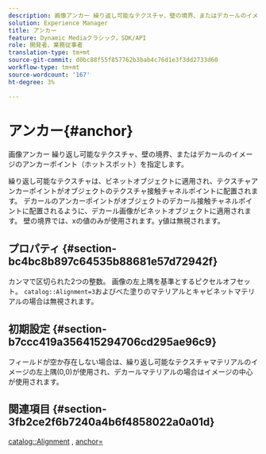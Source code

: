 ```yaml
---
description: 画像アンカー 繰り返し可能なテクスチャ、壁の境界、またはデカールのイメージのアンカーポイント（ホットスポット）を指定します。
solution: Experience Manager
title: アンカー
feature: Dynamic Mediaクラシック，SDK/API
role: 開発者、業務従事者
translation-type: tm+mt
source-git-commit: d0bc88f55f857762b3bab4c76d1e3f3dd2733d60
workflow-type: tm+mt
source-wordcount: '167'
ht-degree: 3%

---
```



# アンカー{#anchor}

画像アンカー 繰り返し可能なテクスチャ、壁の境界、またはデカールのイメージのアンカーポイント（ホットスポット）を指定します。

繰り返し可能なテクスチャは、ビネットオブジェクトに適用され、テクスチャアンカーポイントがオブジェクトのテクスチャ接触チャネルポイントに配置されます。 デカールのアンカーポイントがオブジェクトのデカール接触チャネルポイントに配置されるように、デカール画像がビネットオブジェクトに適用されます。 壁の境界では、xの値のみが使用されます。y値は無視されます。

## プロパティ {#section-bc4bc8b897c64535b88681e57d72942f}

カンマで区切られた2つの整数。 画像の左上隅を基準とするピクセルオフセット。 `catalog::Alignment=3`およびべた塗りのマテリアルとキャビネットマテリアルの場合は無視されます。

## 初期設定 {#section-b7ccc419a356415294706cd295ae96c9}

フィールドが空か存在しない場合は、繰り返し可能なテクスチャマテリアルのイメージの左上隅(0,0)が使用され、デカールマテリアルの場合はイメージの中心が使用されます。

## 関連項目 {#section-3fb2ce2f6b7240a4b6f4858022a0a01d}

[catalog::Alignment](../../../../../ir-api/material-cat/image-rendering-api-ref/c-ir-material-catalog/c-ir-material-data-reference/r-ir-alignment.md#reference-e52152e8dc244d0aa13b40c615d0f399) ,  [anchor=](../../../../../ir-api/http-protocol/image-rendering-api-ref/c-ir-http-protocol-ref/c-ir-http-protocol-command-reference/r-ir-http-anchor.md#reference-d53923d785c9442997dc7f2199524c26)

